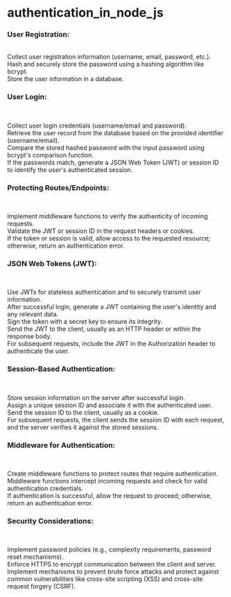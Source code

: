 # authentication_in_node_js

<h3>User Registration: </h3>
<br>
Collect user registration information (username, email, password, etc.).<br>
Hash and securely store the password using a hashing algorithm like bcrypt.<br>
Store the user information in a database.<br>

<h3>User Login:</h3>
<br>

Collect user login credentials (username/email and password).<br>
Retrieve the user record from the database based on the provided identifier (username/email).<br>
Compare the stored hashed password with the input password using bcrypt's comparison function.<br>
If the passwords match, generate a JSON Web Token (JWT) or session ID to identify the user's authenticated session.<br>
  
<h3>Protecting Routes/Endpoints:</h3>
<br>

Implement middleware functions to verify the authenticity of incoming requests.<br>
Validate the JWT or session ID in the request headers or cookies.<br>
If the token or session is valid, allow access to the requested resource; otherwise, return an authentication error.<br>
  
<h3>JSON Web Tokens (JWT):</h3>
<br>

Use JWTs for stateless authentication and to securely transmit user information.<br>
After successful login, generate a JWT containing the user's identity and any relevant data.<br>
Sign the token with a secret key to ensure its integrity.<br>
Send the JWT to the client, usually as an HTTP header or within the response body.<br>
For subsequent requests, include the JWT in the Authorization header to authenticate the user.<br>
  
<h3>Session-Based Authentication:</h3>
<br>

Store session information on the server after successful login.<br>
Assign a unique session ID and associate it with the authenticated user.<br>
Send the session ID to the client, usually as a cookie.<br>
For subsequent requests, the client sends the session ID with each request, and the server verifies it against the stored sessions.<br>
  
<h3>Middleware for Authentication:</h3>
<br>

Create middleware functions to protect routes that require authentication.<br>
Middleware functions intercept incoming requests and check for valid authentication credentials.<br>
If authentication is successful, allow the request to proceed; otherwise, return an authentication error.<br>
  
<h3>Security Considerations:</h3>
<br>

Implement password policies (e.g., complexity requirements, password reset mechanisms).<br>
Enforce HTTPS to encrypt communication between the client and server.<br>
Implement mechanisms to prevent brute force attacks and protect against common vulnerabilities like cross-site scripting (XSS) and cross-site request forgery (CSRF).<br>
